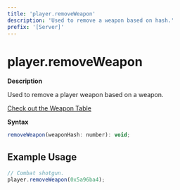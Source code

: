 ```yaml
---
title: 'player.removeWeapon'
description: 'Used to remove a weapon based on hash.'
prefix: '[Server]'
---
```


# player.removeWeapon

**Description**

Used to remove a player weapon based on a weapon.

[Check out the Weapon Table](../articles/tables/weapons.md)

**Syntax**

```js
removeWeapon(weaponHash: number): void;
```

## Example Usage

```js
// Combat shotgun.
player.removeWeapon(0x5a96ba4);
```
